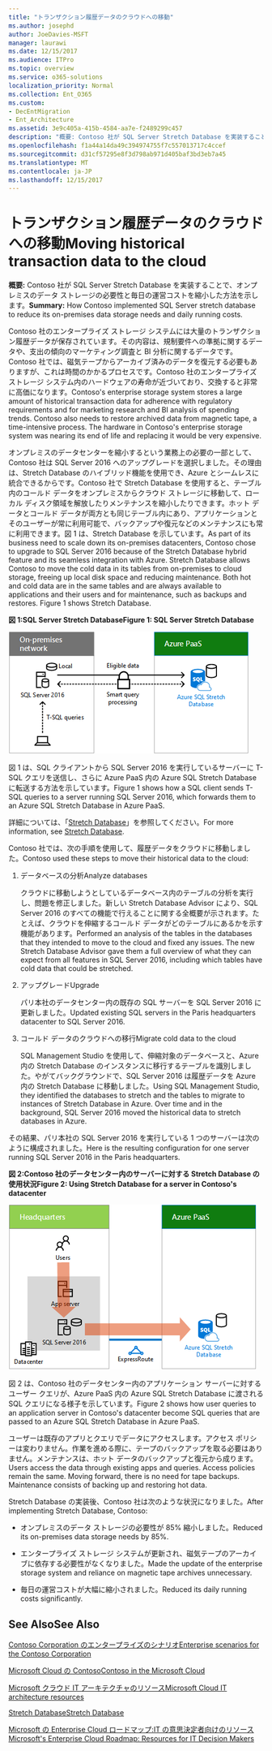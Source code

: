 ```yaml
---
title: "トランザクション履歴データのクラウドへの移動"
ms.author: josephd
author: JoeDavies-MSFT
manager: laurawi
ms.date: 12/15/2017
ms.audience: ITPro
ms.topic: overview
ms.service: o365-solutions
localization_priority: Normal
ms.collection: Ent_O365
ms.custom:
- DecEntMigration
- Ent_Architecture
ms.assetid: 3e9c405a-415b-4584-aa7e-f2489299c457
description: "概要: Contoso 社が SQL Server Stretch Database を実装することで、オンプレミスのデータ ストレージの必要性と毎日の運営コストを縮小した方法を示します。"
ms.openlocfilehash: f1a44a14da49c394974755f7c557013717c4ccef
ms.sourcegitcommit: d31cf57295e8f3d798ab971d405baf3bd3eb7a45
ms.translationtype: MT
ms.contentlocale: ja-JP
ms.lasthandoff: 12/15/2017
---
```

# <a name="moving-historical-transaction-data-to-the-cloud"></a><span data-ttu-id="3ef17-103">トランザクション履歴データのクラウドへの移動</span><span class="sxs-lookup"><span data-stu-id="3ef17-103">Moving historical transaction data to the cloud</span></span>

 <span data-ttu-id="3ef17-104">**概要:** Contoso 社が SQL Server Stretch Database を実装することで、オンプレミスのデータ ストレージの必要性と毎日の運営コストを縮小した方法を示します。</span><span class="sxs-lookup"><span data-stu-id="3ef17-104">**Summary:** How Contoso implemented SQL Server stretch database to reduce its on-premises data storage needs and daily running costs.</span></span>
  
<span data-ttu-id="3ef17-p101">Contoso 社のエンタープライズ ストレージ システムには大量のトランザクション履歴データが保存されています。その内容は、規制要件への準拠に関するデータや、支出の傾向のマーケティング調査と BI 分析に関するデータです。Contoso 社では、磁気テープからアーカイブ済みのデータを復元する必要もありますが、これは時間のかかるプロセスです。Contoso 社のエンタープライズ ストレージ システム内のハードウェアの寿命が近づいており、交換すると非常に高価になります。</span><span class="sxs-lookup"><span data-stu-id="3ef17-p101">Contoso's enterprise storage system stores a large amount of historical transaction data for adherence with regulatory requirements and for marketing research and BI analysis of spending trends. Contoso also needs to restore archived data from magnetic tape, a time-intensive process. The hardware in Contoso's enterprise storage system was nearing its end of life and replacing it would be very expensive.</span></span> 
  
<span data-ttu-id="3ef17-p102">オンプレミスのデータセンターを縮小するという業務上の必要の一部として、Contoso 社は SQL Server 2016 へのアップグレードを選択しました。その理由は、Stretch Database のハイブリッド機能を使用でき、Azure とシームレスに統合できるからです。Contoso 社で Stretch Database を使用すると、テーブル内のコールド データをオンプレミスからクラウド ストレージに移動して、ローカル ディスク領域を解放したりメンテナンスを縮小したりできます。ホット データとコールド データが両方とも同じテーブル内にあり、アプリケーションとそのユーザーが常に利用可能で、バックアップや復元などのメンテナンスにも常に利用できます。図 1 は、Stretch Database を示しています。</span><span class="sxs-lookup"><span data-stu-id="3ef17-p102">As part of its business need to scale down its on-premises datacenters, Contoso chose to upgrade to SQL Server 2016 because of the Stretch Database hybrid feature and its seamless integration with Azure. Stretch Database allows Contoso to move the cold data in its tables from on-premises to cloud storage, freeing up local disk space and reducing maintenance. Both hot and cold data are in the same tables and are always available to applications and their users and for maintenance, such as backups and restores. Figure 1 shows Stretch Database.</span></span>
  
<span data-ttu-id="3ef17-112">**図 1:SQL Server Stretch Database**</span><span class="sxs-lookup"><span data-stu-id="3ef17-112">**Figure 1: SQL Server Stretch Database**</span></span>

![ハイブリッド データ ソリューションとしての SQL Server Stretch Database](images/Contoso_Poster/StretchDB01.png)
  
<span data-ttu-id="3ef17-114">図 1 は、SQL クライアントから SQL Server 2016 を実行しているサーバーに T-SQL クエリを送信し、さらに Azure PaaS 内の Azure SQL Stretch Database に転送する方法を示しています。</span><span class="sxs-lookup"><span data-stu-id="3ef17-114">Figure 1 shows how a SQL client sends T-SQL queries to a server running SQL Server 2016, which forwards them to an Azure SQL Stretch Database in Azure PaaS.</span></span>
  
<span data-ttu-id="3ef17-115">詳細については、「[Stretch Database](https://msdn.microsoft.com/library/dn935011.aspx)」を参照してください。</span><span class="sxs-lookup"><span data-stu-id="3ef17-115">For more information, see [Stretch Database](https://msdn.microsoft.com/library/dn935011.aspx).</span></span>
  
<span data-ttu-id="3ef17-116">Contoso 社では、次の手順を使用して、履歴データをクラウドに移動しました。</span><span class="sxs-lookup"><span data-stu-id="3ef17-116">Contoso used these steps to move their historical data to the cloud:</span></span>
  
1. <span data-ttu-id="3ef17-117">データベースの分析</span><span class="sxs-lookup"><span data-stu-id="3ef17-117">Analyze databases</span></span>
    
    <span data-ttu-id="3ef17-p103">クラウドに移動しようとしているデータベース内のテーブルの分析を実行し、問題を修正しました。新しい Stretch Database Advisor により、SQL Server 2016 のすべての機能で行えることに関する全概要が示されます。たとえば、クラウドを伸縮するコールド データがどのテーブルにあるかを示す機能があります。</span><span class="sxs-lookup"><span data-stu-id="3ef17-p103">Performed an analysis of the tables in the databases that they intended to move to the cloud and fixed any issues. The new Stretch Database Advisor gave them a full overview of what they can expect from all features in SQL Server 2016, including which tables have cold data that could be stretched.</span></span>
    
2. <span data-ttu-id="3ef17-120">アップグレード</span><span class="sxs-lookup"><span data-stu-id="3ef17-120">Upgrade</span></span>
    
    <span data-ttu-id="3ef17-121">パリ本社のデータセンター内の既存の SQL サーバーを SQL Server 2016 に更新しました。</span><span class="sxs-lookup"><span data-stu-id="3ef17-121">Updated existing SQL servers in the Paris headquarters datacenter to SQL Server 2016.</span></span>
    
3. <span data-ttu-id="3ef17-122">コールド データのクラウドへの移行</span><span class="sxs-lookup"><span data-stu-id="3ef17-122">Migrate cold data to the cloud</span></span>
    
    <span data-ttu-id="3ef17-p104">SQL Management Studio を使用して、伸縮対象のデータベースと、Azure 内の Stretch Database のインスタンスに移行するテーブルを識別しました。やがてバックグラウンドで、SQL Server 2016 は履歴データを Azure 内の Stretch Database に移動しました。</span><span class="sxs-lookup"><span data-stu-id="3ef17-p104">Using SQL Management Studio, they identified the databases to stretch and the tables to migrate to instances of Stretch Database in Azure. Over time and in the background, SQL Server 2016 moved the historical data to stretch databases in Azure.</span></span>
    
<span data-ttu-id="3ef17-125">その結果、パリ本社の SQL Server 2016 を実行している 1 つのサーバーは次のように構成されました。</span><span class="sxs-lookup"><span data-stu-id="3ef17-125">Here is the resulting configuration for one server running SQL Server 2016 in the Paris headquarters.</span></span>
  
<span data-ttu-id="3ef17-126">**図 2:Contoso 社のデータセンター内のサーバーに対する Stretch Database の使用状況**</span><span class="sxs-lookup"><span data-stu-id="3ef17-126">**Figure 2: Using Stretch Database for a server in Contoso's datacenter**</span></span>

![SQL Server を実行している 1 台のコンピューター向け Contoso 社の構成 SQL Server Stretch Database](images/Contoso_Poster/StretchDB02.png)

  
<span data-ttu-id="3ef17-128">図 2 は、Contoso 社のデータセンター内のアプリケーション サーバーに対するユーザー クエリが、Azure PaaS 内の Azure SQL Stretch Database に渡される SQL クエリになる様子を示しています。</span><span class="sxs-lookup"><span data-stu-id="3ef17-128">Figure 2 shows how user queries to an application server in Contoso's datacenter become SQL queries that are passed to an Azure SQL Stretch Database in Azure PaaS.</span></span>
  
<span data-ttu-id="3ef17-p105">ユーザーは既存のアプリとクエリでデータにアクセスします。アクセス ポリシーは変わりません。作業を進める際に、テープのバックアップを取る必要はありません。メンテナンスは、ホット データのバックアップと復元から成ります。</span><span class="sxs-lookup"><span data-stu-id="3ef17-p105">Users access the data through existing apps and queries. Access policies remain the same. Moving forward, there is no need for tape backups. Maintenance consists of backing up and restoring hot data.</span></span>
  
<span data-ttu-id="3ef17-133">Stretch Database の実装後、Contoso 社は次のような状況になりました。</span><span class="sxs-lookup"><span data-stu-id="3ef17-133">After implementing Stretch Database, Contoso:</span></span>
  
- <span data-ttu-id="3ef17-134">オンプレミスのデータ ストレージの必要性が 85% 縮小しました。</span><span class="sxs-lookup"><span data-stu-id="3ef17-134">Reduced its on-premises data storage needs by 85%.</span></span>
    
- <span data-ttu-id="3ef17-135">エンタープライズ ストレージ システムが更新され、磁気テープのアーカイブに依存する必要性がなくなりました。</span><span class="sxs-lookup"><span data-stu-id="3ef17-135">Made the update of the enterprise storage system and reliance on magnetic tape archives unnecessary.</span></span>
    
- <span data-ttu-id="3ef17-136">毎日の運営コストが大幅に縮小されました。</span><span class="sxs-lookup"><span data-stu-id="3ef17-136">Reduced its daily running costs significantly.</span></span>
    
## <a name="see-also"></a><span data-ttu-id="3ef17-137">See Also</span><span class="sxs-lookup"><span data-stu-id="3ef17-137">See Also</span></span>

[<span data-ttu-id="3ef17-138">Contoso Corporation のエンタープライズのシナリオ</span><span class="sxs-lookup"><span data-stu-id="3ef17-138">Enterprise scenarios for the Contoso Corporation</span></span>](enterprise-scenarios-for-the-contoso-corporation.md)
  
[<span data-ttu-id="3ef17-139">Microsoft Cloud の Contoso</span><span class="sxs-lookup"><span data-stu-id="3ef17-139">Contoso in the Microsoft Cloud</span></span>](contoso-in-the-microsoft-cloud.md)
  
[<span data-ttu-id="3ef17-140">Microsoft クラウド IT アーキテクチャのリソース</span><span class="sxs-lookup"><span data-stu-id="3ef17-140">Microsoft Cloud IT architecture resources</span></span>](microsoft-cloud-it-architecture-resources.md)

[<span data-ttu-id="3ef17-141">Stretch Database</span><span class="sxs-lookup"><span data-stu-id="3ef17-141">Stretch Database</span></span>](https://msdn.microsoft.com/library/dn935011.aspx)
  
[<span data-ttu-id="3ef17-142">Microsoft の Enterprise Cloud ロードマップ:IT の意思決定者向けのリソース</span><span class="sxs-lookup"><span data-stu-id="3ef17-142">Microsoft's Enterprise Cloud Roadmap: Resources for IT Decision Makers</span></span>](https://sway.com/FJ2xsyWtkJc2taRD)




